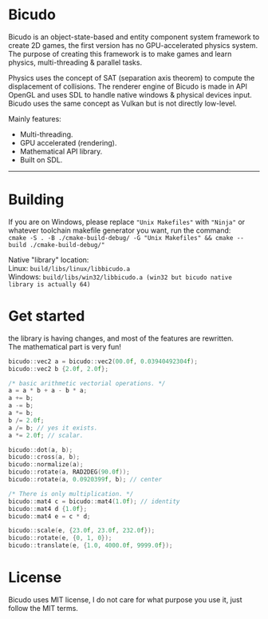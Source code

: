 # Bicudo

Bicudo is an object-state-based and entity component system framework to create 2D games, the first version has no GPU-accelerated physics system.    
The purpose of creating this framework is to make games and learn physics, multi-threading & parallel tasks.

Physics uses the concept of SAT (separation axis theorem) to compute the displacement of collisions.
The renderer engine of Bicudo is made in API OpenGL and uses SDL to handle native windows & physical devices input.
Bicudo uses the same concept as Vulkan but is not directly low-level.

Mainly features:
* Multi-threading.
* GPU accelerated (rendering).
* Mathematical API library.
* Built on SDL.

---

# Building

If you are on Windows, please replace `"Unix Makefiles"` with `"Ninja"` or whatever toolchain makefile generator you want, run the command:  
`cmake -S . -B ./cmake-build-debug/ -G "Unix Makefiles" && cmake --build ./cmake-build-debug/"`

Native "library" location:  
Linux: `build/libs/linux/libbicudo.a`  
Windows: `build/libs/win32/libbicudo.a (win32 but bicudo native library is actually 64)`

# Get started

the library is having changes, and most of the features are rewritten.  
The mathematical part is very fun!

```c++
bicudo::vec2 a = bicudo::vec2(00.0f, 0.03940492304f);
bicudo::vec2 b {2.0f, 2.0f};

/* basic arithmetic vectorial operations. */
a = a * b + a - b * a;
a += b;
a -= b;
a *= b;
b /= 2.0f;
a /= b; // yes it exists.
a *= 2.0f; // scalar.

bicudo::dot(a, b);
bicudo::cross(a, b);
bicudo::normalize(a);
bicudo::rotate(a, RAD2DEG(90.0f));
bicudo::rotate(a, 0.0920399f, b); // center

/* There is only multiplication. */
bicudo::mat4 c = bicudo::mat4(1.0f); // identity
bicudo::mat4 d {1.0f};
bicudo::mat4 e = c * d;

bicudo::scale(e, {23.0f, 23.0f, 232.0f});
bicudo::rotate(e, {0, 1, 0});
bicudo::translate(e, {1.0, 4000.0f, 9999.0f});
```

# License
Bicudo uses MIT license, I do not care for what purpose you use it, just follow the MIT terms.
